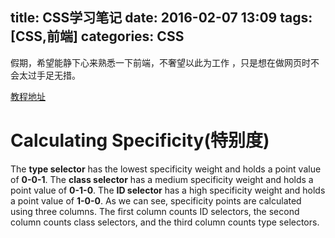 title: CSS学习笔记
date: 2016-02-07 13:09
tags: [CSS,前端]
categories: CSS
---

假期，希望能静下心来熟悉一下前端，不奢望以此为工作 ，只是想在做网页时不会太过手足无措。

[教程地址](http://learn.shayhowe.com/html-css/getting-to-know-css/)

# Calculating Specificity(特别度)

The **type selector** has the lowest specificity weight and holds a point value of **0-0-1**. 
The **class selector** has a medium specificity weight and holds a point value of **0-1-0**. 
 The **ID selector** has a high specificity weight and holds a point value of **1-0-0**.
 As we can see, specificity points are calculated using three columns. The first column counts ID selectors, the second column counts class selectors, and the third column counts type selectors.
